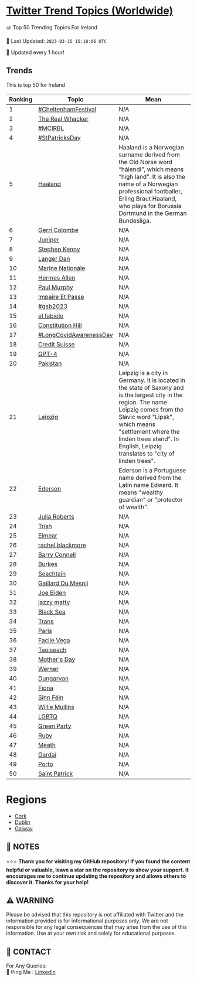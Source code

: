 [Twitter Trend Topics (Worldwide)](https://github.com/ErcinDedeoglu/Twitter-Trend-Topics)
==========


📊 Top 50 Trending Topics For Ireland

📆 Last Updated: `2023-03-15 15:18:06 UTC`

🔧 Updated every 1 hour!


## Trends

This is top 50 for Ireland

| Ranking | Topic | Mean |
| ------- | ------------ | ------------ |
| 1 | [#CheltenhamFestival](http://twitter.com/search?q=%23CheltenhamFestival) | N/A |
| 2 | [The Real Whacker](http://twitter.com/search?q=The+Real+Whacker) | N/A |
| 3 | [#MCIRBL](http://twitter.com/search?q=%23MCIRBL) | N/A |
| 4 | [#StPatricksDay](http://twitter.com/search?q=%23StPatricksDay) | N/A |
| 5 | [Haaland](http://twitter.com/search?q=Haaland) | Haaland is a Norwegian surname derived from the Old Norse word “hálendi”, which means “high land”. It is also the name of a Norwegian professional footballer, Erling Braut Haaland, who plays for Borussia Dortmund in the German Bundesliga. |
| 6 | [Gerri Colombe](http://twitter.com/search?q=Gerri+Colombe) | N/A |
| 7 | [Juniper](http://twitter.com/search?q=Juniper) | N/A |
| 8 | [Stephen Kenny](http://twitter.com/search?q=Stephen+Kenny) | N/A |
| 9 | [Langer Dan](http://twitter.com/search?q=Langer+Dan) | N/A |
| 10 | [Marine Nationale](http://twitter.com/search?q=Marine+Nationale) | N/A |
| 11 | [Hermes Allen](http://twitter.com/search?q=Hermes+Allen) | N/A |
| 12 | [Paul Murphy](http://twitter.com/search?q=Paul+Murphy) | N/A |
| 13 | [Impaire Et Passe](http://twitter.com/search?q=Impaire+Et+Passe) | N/A |
| 14 | [#gsb2023](http://twitter.com/search?q=%23gsb2023) | N/A |
| 15 | [el fabiolo](http://twitter.com/search?q=el+fabiolo) | N/A |
| 16 | [Constitution Hill](http://twitter.com/search?q=Constitution+Hill) | N/A |
| 17 | [#LongCovidAwarenessDay](http://twitter.com/search?q=%23LongCovidAwarenessDay) | N/A |
| 18 | [Credit Suisse](http://twitter.com/search?q=Credit+Suisse) | N/A |
| 19 | [GPT-4](http://twitter.com/search?q=GPT-4) | N/A |
| 20 | [Pakistan](http://twitter.com/search?q=Pakistan) | N/A |
| 21 | [Leipzig](http://twitter.com/search?q=Leipzig) | Leipzig is a city in Germany. It is located in the state of Saxony and is the largest city in the region. The name Leipzig comes from the Slavic word "Lipsk", which means "settlement where the linden trees stand". In English, Leipzig translates to "city of linden trees". |
| 22 | [Ederson](http://twitter.com/search?q=Ederson) | Ederson is a Portuguese name derived from the Latin name Edward. It means "wealthy guardian" or "protector of wealth". |
| 23 | [Julia Roberts](http://twitter.com/search?q=Julia+Roberts) | N/A |
| 24 | [Trish](http://twitter.com/search?q=Trish) | N/A |
| 25 | [Eimear](http://twitter.com/search?q=Eimear) | N/A |
| 26 | [rachel blackmore](http://twitter.com/search?q=rachel+blackmore) | N/A |
| 27 | [Barry Connell](http://twitter.com/search?q=Barry+Connell) | N/A |
| 28 | [Burkes](http://twitter.com/search?q=Burkes) | N/A |
| 29 | [Seachtain](http://twitter.com/search?q=Seachtain) | N/A |
| 30 | [Gaillard Du Mesnil](http://twitter.com/search?q=Gaillard+Du+Mesnil) | N/A |
| 31 | [Joe Biden](http://twitter.com/search?q=Joe+Biden) | N/A |
| 32 | [jazzy matty](http://twitter.com/search?q=jazzy+matty) | N/A |
| 33 | [Black Sea](http://twitter.com/search?q=Black+Sea) | N/A |
| 34 | [Trans](http://twitter.com/search?q=Trans) | N/A |
| 35 | [Paris](http://twitter.com/search?q=Paris) | N/A |
| 36 | [Facile Vega](http://twitter.com/search?q=Facile+Vega) | N/A |
| 37 | [Taoiseach](http://twitter.com/search?q=Taoiseach) | N/A |
| 38 | [Mother's Day](http://twitter.com/search?q=Mother%27s+Day) | N/A |
| 39 | [Werner](http://twitter.com/search?q=Werner) | N/A |
| 40 | [Dungarvan](http://twitter.com/search?q=Dungarvan) | N/A |
| 41 | [Fiona](http://twitter.com/search?q=Fiona) | N/A |
| 42 | [Sinn Féin](http://twitter.com/search?q=Sinn+F%c3%a9in) | N/A |
| 43 | [Willie Mullins](http://twitter.com/search?q=Willie+Mullins) | N/A |
| 44 | [LGBTQ](http://twitter.com/search?q=LGBTQ) | N/A |
| 45 | [Green Party](http://twitter.com/search?q=Green+Party) | N/A |
| 46 | [Ruby](http://twitter.com/search?q=Ruby) | N/A |
| 47 | [Meath](http://twitter.com/search?q=Meath) | N/A |
| 48 | [Gardaí](http://twitter.com/search?q=Garda%c3%ad) | N/A |
| 49 | [Porto](http://twitter.com/search?q=Porto) | N/A |
| 50 | [Saint Patrick](http://twitter.com/search?q=Saint+Patrick) | N/A |



# Regions

* [Cork](</Ireland/Cork.md>)
* [Dublin](</Ireland/Dublin.md>)
* [Galway](</Ireland/Galway.md>)



## 📝 NOTES

⭐⭐⭐ **Thank you for visiting my GitHub repository! If you found the content helpful or valuable, leave a star on the repository to show your support. It encourages me to continue updating the repository and allows others to discover it. Thanks for your help!**


## ⚠️ WARNING

Please be advised that this repository is not affiliated with Twitter and the information provided is for informational purposes only. We are not responsible for any legal consequences that may arise from the use of this information. Use at your own risk and solely for educational purposes.


## 📨 CONTACT

 For Any Queries:  
            🏓 Ping Me : [LinkedIn](https://www.linkedin.com/in/ercindedeoglu/)
